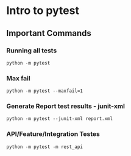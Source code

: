 # Intro to pytest

## Important Commands

### Running all tests

`python -m pytest`

### Max fail

`python -m pytest --maxfail=1`

### Generate Report test results - junit-xml

`python -m pytest --junit-xml report.xml`

### API/Feature/Integration Testes

`python -m pytest -m rest_api`